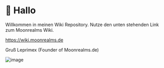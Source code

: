 # 👾 Hallo
Willkommen in meinen Wiki Repository.
Nutze den unten stehenden Link zum Moonrealms Wiki.

https://wiki.moonrealms.de

Gruß Leprimex (Founder of Moonrealms.de)


![image](https://github.com/LeLuniXx/moonwiki/assets/39627389/91e89881-cf87-47ba-8bac-e0fd3030f58c)
